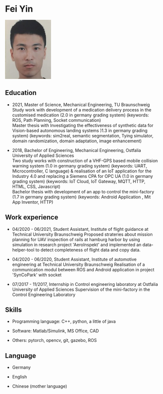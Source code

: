 # Fei Yin

![personal picture](./images/FeiYin.jpg)

## Education

* 2021, Master of Science, Mechanical Engineering, TU Braunschweig<br>
    Study work with development of a medication delivery process in the customised medication (2.0 in germany grading system) (keywords: ROS, Path Planning, Socket communication) <br>
    Master thesis with Investigating the effectiveness of synthetic data for Vision-based autonomous landing systems )1.3 in germany grading system) (keywords: sim2real, semantic segmentation, Tying simulator, domain randomization, domain adaptation, image enhancement)

* 2018, Bachelor of Engineering, Mechanical Engineering, Ostfalia University of Applied Sciences <br>
    Two study works with construction of a VHF-GPS based mobile collision warning system (1.0 in germany grading system) (keywords: UART, Microcontroller, C language) & realisation of an IoT application for the Industry 4.0 and replacing a Siemens CPA for OPC UA (1.0 in germany grading system) (keywords: IoT Cloud, IoT Gateway, MQTT, HTTP, HTML, CSS, Javascript) <br>
    Bachelor thesis with development of an app to control the mini-factory (1.7 in germany grading system) (keywords: Android Application , Mit App Inventor, HTTP)

## Work experience

* 04/2020 - 06/2021, Student Assistant, Institute of flight guidance at Technical University Braunschweig
    Proposed strateries about mission planning for UAV inspection of rails at hamburg harbor by using simulation in research project 'AeroInspekt' and implemented an data-helper-tool to detect completeness of flight data and copy data.

* 04/2020 - 06/2020, Student Assistant, Institute of automotive engineering at Technical University Braunschweig
    Realisation of a communication modul between ROS and Android application in project 'SynCoPark' with socket

* 07/2017 - 11/2017, Internship in Control engineering laboratory at Ostfalia University of Applied Sciences
    Supervision of the mini-factory in the Control Engineering Laboratory

## Skills

* Programming language: C++, python, a little of java

* Software: Matlab/Simulink, MS Office, CAD

* Others: pytorch, opencv, git, gazebo, ROS

## Language

* Germany

* English

* Chinese (mother language)